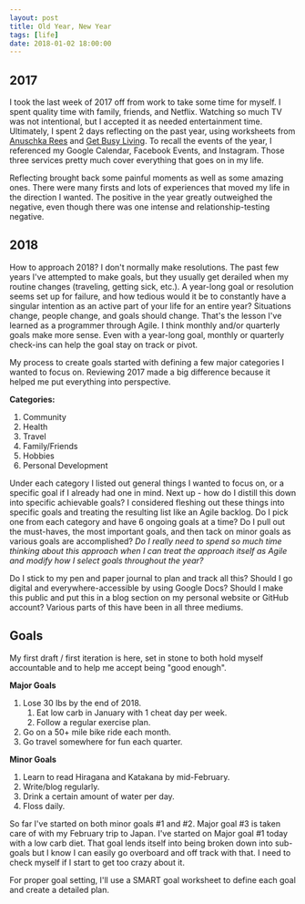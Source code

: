```yaml
---
layout: post
title: Old Year, New Year
tags: [life]
date: 2018-01-02 18:00:00
---
```


## 2017

I took the last week of 2017 off from work to take some time for myself.  I spent quality time with family, friends, and Netflix.  Watching so much TV was not intentional, but I accepted it as needed entertainment time.  Ultimately, I spent 2 days reflecting on the past year, using worksheets from [Anuschka Rees](https://anuschkarees.com/blog/2017/12/28/your-year-in-review-2017/) and [Get Busy Living](http://getbusylivingblog.com/write-your-annual-review-plus-a-free-worksheet-to-help/).  To recall the events of the year, I referenced my Google Calendar, Facebook Events, and Instagram.  Those three services pretty much cover everything that goes on in my life.

Reflecting brought back some painful moments as well as some amazing ones.  There were many firsts and lots of experiences that moved my life in the direction I wanted.  The positive in the year greatly outweighed the negative, even though there was one intense and relationship-testing negative.

## 2018

How to approach 2018?  I don't normally make resolutions.  The past few years I've attempted to make goals, but they usually get derailed when my routine changes (traveling, getting sick, etc.).  A year-long goal or resolution seems set up for failure, and how tedious would it be to constantly have a singular intention as an active part of your life for an entire year?  Situations change, people change, and goals should change.  That's the lesson I've learned as a programmer through Agile.  I think monthly and/or quarterly goals make more sense.  Even with a year-long goal, monthly or quarterly check-ins can help the goal stay on track or pivot.

My process to create goals started with defining a few major categories I wanted to focus on.  Reviewing 2017 made a big difference because it helped me put everything into perspective.

**Categories:**

1. Community
2. Health
3. Travel
4. Family/Friends
5. Hobbies
6. Personal Development

Under each category I listed out general things I wanted to focus on, or a specific goal if I already had one in mind.  Next up - how do I distill this down into specific achievable goals?  I considered fleshing out these things into specific goals and treating the resulting list like an Agile backlog.  Do I pick one from each category and have 6 ongoing goals at a time?  Do I pull out the must-haves, the most important goals, and then tack on minor goals as various goals are accomplished?  *Do I really need to spend so much time thinking about this approach when I can treat the approach itself as Agile and modify how I select goals throughout the year?*

Do I stick to my pen and paper journal to plan and track all this?  Should I go digital and everywhere-accessible by using Google Docs?  Should I make this public and put this in a blog section on my personal website or GitHub account?  Various parts of this have been in all three mediums.

## Goals

My first draft / first iteration is here, set in stone to both hold myself accountable and to help me accept being "good enough".

**Major Goals**

1. Lose 30 lbs by the end of 2018.
    1. Eat low carb in January with 1 cheat day per week.
    2. Follow a regular exercise plan.
2. Go on a 50+ mile bike ride each month.
3. Go travel somewhere for fun each quarter.

**Minor Goals**

1. Learn to read Hiragana and Katakana by mid-February.
2. Write/blog regularly.
3. Drink a certain amount of water per day.
4. Floss daily.

So far I've started on both minor goals #1 and #2.  Major goal #3 is taken care of with my February trip to Japan.  I've started on Major goal #1 today with a low carb diet.  That goal lends itself into being broken down into sub-goals but I know I can easily go overboard and off track with that.  I need to check myself if I start to get too crazy about it.

For proper goal setting, I'll use a SMART goal worksheet to define each goal and create a detailed plan. 
